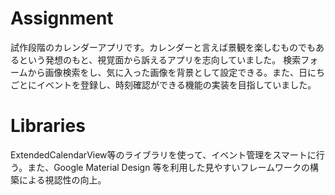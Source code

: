 # Assignment
試作段階のカレンダーアプリです。カレンダーと言えば景観を楽しむものでもあるという発想のもと、視覚面から訴えるアプリを志向していました。
検索フォームから画像検索をし、気に入った画像を背景として設定できる。また、日にちごとにイベントを登録し、時刻確認ができる機能の実装を目指していました。

# Libraries
ExtendedCalendarView等のライブラリを使って、イベント管理をスマートに行う。また、Google Material Design 等を利用した見やすいフレームワークの構築による視認性の向上。
